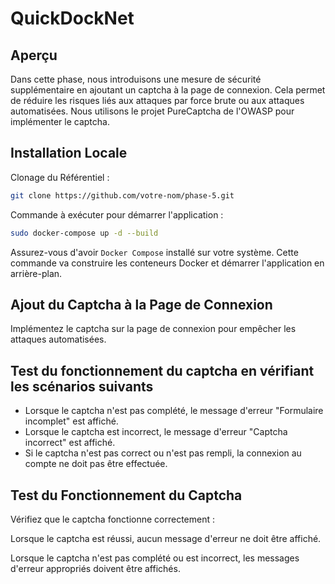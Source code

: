 # QuickDockNet

## Aperçu
Dans cette phase, nous introduisons une mesure de sécurité supplémentaire en ajoutant un captcha à la page de connexion. Cela permet de réduire les risques liés aux attaques par force brute ou aux attaques automatisées. Nous utilisons le projet PureCaptcha de l'OWASP pour implémenter le captcha.

## Installation Locale
Clonage du Référentiel :

```bash
git clone https://github.com/votre-nom/phase-5.git
```

Commande à exécuter pour démarrer l'application :

```bash
sudo docker-compose up -d --build
```

Assurez-vous d'avoir `Docker Compose` installé sur votre système. Cette commande va construire les conteneurs Docker et démarrer l'application en arrière-plan.

## Ajout du Captcha à la Page de Connexion

Implémentez le captcha sur la page de connexion pour empêcher les attaques automatisées.

## Test du fonctionnement du captcha en vérifiant les scénarios suivants

- Lorsque le captcha n'est pas complété, le message d'erreur "Formulaire incomplet" est affiché.
- Lorsque le captcha est incorrect, le message d'erreur "Captcha incorrect" est affiché.
- Si le captcha n'est pas correct ou n'est pas rempli, la connexion au compte ne doit pas être effectuée.

## Test du Fonctionnement du Captcha
Vérifiez que le captcha fonctionne correctement :

Lorsque le captcha est réussi, aucun message d'erreur ne doit être affiché.

Lorsque le captcha n'est pas complété ou est incorrect, les messages d'erreur appropriés doivent être affichés.
